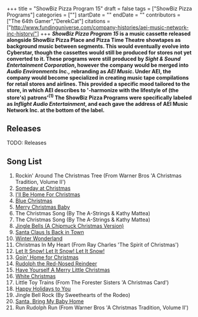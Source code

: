 +++
title = "ShowBiz Pizza Program 15"
draft = false
tags = ["ShowBiz Pizza Programs"]
categories = [""]
startDate = ""
endDate = ""
contributors = ["The 64th Gamer","DerekCat"]
citations = ["http://www.fundinguniverse.com/company-histories/aei-music-network-inc-history/"]
+++
***ShowBiz Pizza Program 15* is a music cassette released alongside ShowBiz Pizza Place and Pizza Time Theatre showtapes as background music between segments. This would eventually evolve into Cyberstar, though the cassettes would still be produced for stores not yet converted to it.
These programs were still produced by *Sight & Sound Entertainment Corporation*, however the company would be merged into *Audio Environments Inc.,* rebranding as *AEI Music*. Under AEI, the company would become specialized in creating music tape compilations for retail stores and airlines. This provided a specific mood tailored to the store, in which AEI describes to '-harmonize with the lifestyle of (the store's) patrons'<sup>(1)</sup> The ShowBiz Pizza Programs were specifically labeled as *Inflight Audio Entertainment*, and each gave the address of AEI Music Network Inc. at the bottom of the label.**

## Releases

TODO: Releases

## Song List

1.  Rockin' Around The Christmas Tree (From Warner Bros 'A Christmas Tradition, Volume II')
2.  [Someday at Christmas](https://en.wikipedia.org/wiki/Someday_at_Christmas)
3.  [I'll Be Home For Christmas](https://en.wikipedia.org/wiki/A_Crystal_Christmas)
4.  [Blue Christmas](https://en.wikipedia.org/wiki/Merry_Christmas_(Johnny_Mathis_album))
5.  [Merry Christmas Baby](https://en.wikipedia.org/wiki/St._Louis_to_Liverpool)
6.  The Christmas Song (By The A-Strings & Kathy Mattea)
7.  The Christmas Song (By The A-Strings & Kathy Mattea)
8.  [Jingle Bells (A Chipmuck Christmas Version)](https://en.wikipedia.org/wiki/A_Chipmunk_Christmas)
9.  [Santa Claus Is Back in Town](https://en.wikipedia.org/wiki/Come_On_Christmas)
10. [Winter Wonderland](https://en.wikipedia.org/wiki/Christmas_Wishes_(Anne_Murray_album))
11. Christmas In My Heart (From Ray Charles 'The Spirit of Christmas')
12. [Let It Snow! Let It Snow! Let It Snow!](https://en.wikipedia.org/wiki/Ella_Wishes_You_a_Swinging_Christmas)
13. [Goin' Home for Christmas](https://en.wikipedia.org/wiki/Goin%27_Home_for_Christmas)
14. [Rudolph the Red-Nosed Reindeer](https://en.wikipedia.org/wiki/The_Temptations_Christmas_Card)
15. [Have Yourself A Merry Little Christmas](https://en.wikipedia.org/wiki/A_Very_Special_Christmas_(album))
16. [White Christmas](https://en.wikipedia.org/wiki/The_Andy_Williams_Christmas_Album)
17. Little Toy Trains (From The Forester Sisters 'A Christmas Card')
18. [Happy Holidays to You](https://en.wikipedia.org/wiki/Christmas_All_Over_the_World)
19. Jingle Bell Rock (By Sweethearts of the Rodeo)
20. [Santa, Bring My Baby Home](https://en.wikipedia.org/wiki/Christmas_at_Our_House)
21. Run Rudolph Run (From Warner Bros 'A Christmas Tradition, Volume II')
